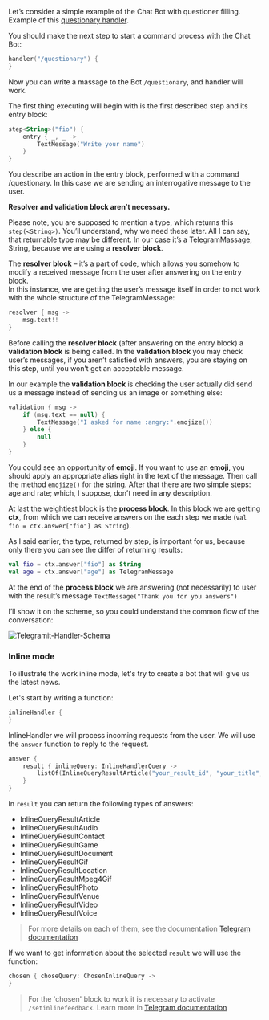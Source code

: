 Let’s consider a simple example of the Chat Bot with questioner filling. Example of this [questionary handler](./src/main/resources/handlers/questionary/questionary-dialog.kts).
 
You should make the next step to start a command process with the Chat Bot:
```Kotlin
handler("/questionary") {
}
```

Now you can write a massage to the Bot `/questionary`, and handler will work.

The first thing executing will begin with is the first described step and its entry block:

```Kotlin
step<String>("fio") {
    entry { _, _ ->
        TextMessage("Write your name")
    }
}
``` 

You describe an action in the entry block, performed with a command /questionary. In this case we are sending an interrogative message to the user.

**Resolver and validation block aren’t necessary.**  

Please note, you are supposed to mention a type, which returns this `step(<String>)`.
You’ll understand, why we need these later. All I can say, that returnable type may be different. In our case it’s a TelegramMassage, String, because we are using a **resolver block**.

The **resolver block** – it’s a part of code, which allows you somehow to modify a received message from the user after answering on the entry block.  
In this instance, we are getting the user’s message itself in order to not work with the whole structure of the TelegramMessage:  

```Kotlin
resolver { msg ->
    msg.text!!
}
```

Before calling the **resolver block** (after answering on the entry block) a **validation block** is being called. In the **validation block** you may check user’s messages, if you aren’t satisfied with answers, you are staying on this step, until you won’t get an acceptable message.
 
In our example the **validation block** is checking the user actually did send us a message instead of sending us an image or something else:

```Kotlin
validation { msg ->
    if (msg.text == null) {
        TextMessage("I asked for name :angry:".emojize())
    } else {
        null
    }
}
```

You could see an opportunity of **emoji**. If you want to use an **emoji**, you should apply an appropriate alias right in the text of the message.
Then call the method `emojize()` for the string. 
After that there are two simple steps: age and rate; which, I suppose, don’t need in any description. 

At last the weightiest block is the **process block**. In this block we are getting **ctx**, from which we can receive answers on the each step we made (`val fio = ctx.answer["fio"] as String`).

As I said earlier, the type, returned by step, is important for us, because only there you can see the differ of returning results:

```Kotlin
val fio = ctx.answer["fio"] as String
val age = ctx.answer["age"] as TelegramMessage
```

At the end of the **process block** we are answering (not necessarily) to user with the result’s message `TextMessage("Thank you for you answers")`

I’ll show it on the scheme, so you could understand the common flow of the conversation:

![Telegramit-Handler-Schema](../doc/telegramit-schema.png)

### Inline mode

To illustrate the work inline mode, let's try to create a bot that will give us the latest news.

Let's start by writing a function:
```Kotlin
inlineHandler {
}
```
InlineHandler we will process incoming requests from the user. We will use the `answer` function to reply to the request.
```Kotlin
answer {
    result { inlineQuery: InlineHandlerQuery ->
        listOf(InlineQueryResultArticle("your_result_id", "your_title", InputTextMessageContent("your_content")))
    }
}
```

In `result` you can return the following types of answers:
* InlineQueryResultArticle
* InlineQueryResultAudio
* InlineQueryResultContact
* InlineQueryResultGame
* InlineQueryResultDocument
* InlineQueryResultGif
* InlineQueryResultLocation
* InlineQueryResultMpeg4Gif
* InlineQueryResultPhoto
* InlineQueryResultVenue
* InlineQueryResultVideo
* InlineQueryResultVoice

> For more details on each of them, see the documentation [Telegram documentation](https://core.telegram.org/bots/api#inlinequeryresult)

If we want to get information about the selected `result` we will use the function:
```Kotlin
chosen { choseQuery: ChosenInlineQuery ->
}
```
> For the 'chosen' block to work it is necessary to activate `/setinlinefeedback`. Learn more in [Telegram documentation](https://core.telegram.org/bots/inline#collecting-feedback)

